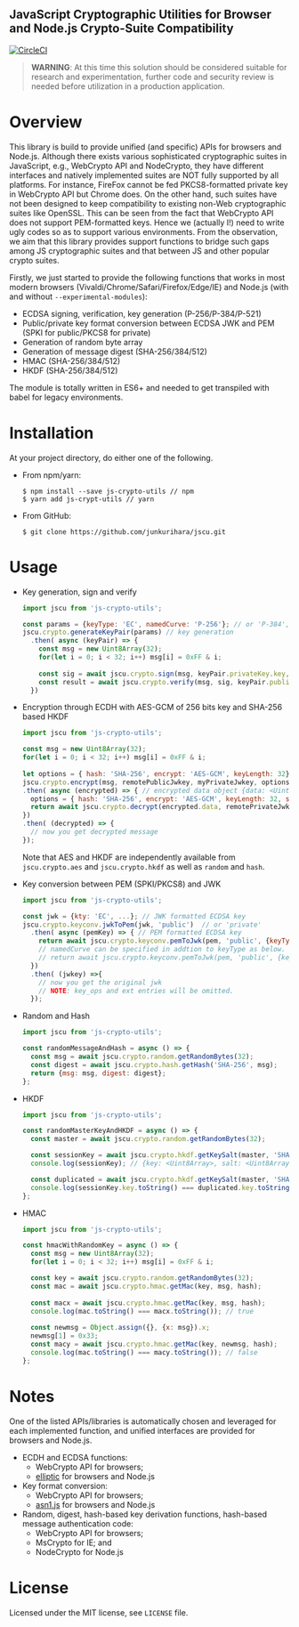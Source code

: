 JavaScript Cryptographic Utilities for Browser and Node.js Crypto-Suite Compatibility
--
[![CircleCI](https://circleci.com/gh/junkurihara/jscu.svg?style=svg)](https://circleci.com/gh/junkurihara/jscu)

> **WARNING**: At this time this solution should be considered suitable for research and experimentation, further code and security review is needed before utilization in a production application.

# Overview
This library is build to provide unified (and specific) APIs for browsers and Node.js. Although there exists various sophisticated cryptographic suites in JavaScript, e.g., WebCrypto API and NodeCrypto, they have different interfaces and natively implemented suites are NOT fully supported by all platforms. For instance, FireFox cannot be fed PKCS8-formatted private key in WebCrypto API but Chrome does. On the other hand, such suites have not been designed to keep compatibility to existing non-Web cryptographic suites like OpenSSL. This can be seen from the fact that WebCrypto API does not support PEM-formatted keys. Hence we (actually I!) need to write ugly codes so as to support various environments. From the observation, we aim that this library provides support functions to bridge such gaps among JS cryptographic suites and that between JS and other popular crypto suites.

Firstly, we just started to provide the following functions that works in most modern browsers (Vivaldi/Chrome/Safari/Firefox/Edge/IE) and Node.js (with and without `--experimental-modules`):
- ECDSA signing, verification, key generation (P-256/P-384/P-521)
- Public/private key format conversion between ECDSA JWK and PEM (SPKI for public/PKCS8 for private) 
- Generation of random byte array
- Generation of message digest (SHA-256/384/512)
- HMAC (SHA-256/384/512)
- HKDF (SHA-256/384/512)

The module is totally written in ES6+ and needed to get transpiled with babel for legacy environments.

# Installation
At your project directory, do either one of the following.

- From npm/yarn:
  
  ```shell
  $ npm install --save js-crypto-utils // npm
  $ yarn add js-crypt-utils // yarn
  ```
  
- From GitHub:
  ```shell
  $ git clone https://github.com/junkurihara/jscu.git
  ``` 

# Usage

- Key generation, sign and verify
  ```javascript
  import jscu from 'js-crypto-utils';
  
  const params = {keyType: 'EC', namedCurve: 'P-256'}; // or 'P-384', 'P-521'
  jscu.crypto.generateKeyPair(params) // key generation
    .then( async (keyPair) => {  
      const msg = new Uint8Array(32);
      for(let i = 0; i < 32; i++) msg[i] = 0xFF & i;
      
      const sig = await jscu.crypto.sign(msg, keyPair.privateKey.key, {name: 'SHA-256'}); // uint8array
      const result = await jscu.crypto.verify(msg, sig, keyPair.publicKey.key, {name: 'SHA-256'}); // true or false
    })
  ```

- Encryption through ECDH with AES-GCM of 256 bits key and SHA-256 based HKDF
  ```javascript
  import jscu from 'js-crypto-utils';

  const msg = new Uint8Array(32);
  for(let i = 0; i < 32; i++) msg[i] = 0xFF & i;
      
  let options = { hash: 'SHA-256', encrypt: 'AES-GCM', keyLength: 32};
  jscu.crypto.encrypt(msg, remotePublicJwkey, myPrivateJwkey, options)
  .then( async (encrypted) => { // encrypted data object {data: <Uint8Array>, salt: <Uint8Array>, iv: <Uint8Array>}
    options = { hash: 'SHA-256', encrypt: 'AES-GCM', keyLength: 32, salt: encrypted.salt, iv: encrypted.iv };
    return await jscu.crypto.decrypt(encrypted.data, remotePrivateJwkey, myPublicJwkey, options);
  })
  .then( (decrypted) => {
    // now you get decrypted message
  });
  ```
  Note that AES and HKDF are independently available from `jscu.crypto.aes` and `jscu.crypto.hkdf` as well as `random` and `hash`.
  
- Key conversion between PEM (SPKI/PKCS8) and JWK
  ```javascript
  import jscu from 'js-crypto-utils';
  
  const jwk = {kty: 'EC', ...}; // JWK formatted ECDSA key
  jscu.crypto.keyconv.jwkToPem(jwk, 'public')  // or 'private'
    .then( async (pemKey) => { // PEM formatted ECDSA key  
      return await jscu.crypto.keyconv.pemToJwk(pem, 'public', {keyType: 'EC'}); // or 'private'
      // namedCurve can be specified in addtion to keyType as below. Then native WebCryptoAPI will be used.
      // return await jscu.crypto.keyconv.pemToJwk(pem, 'public', {keyType: 'EC', namedCurve: 'P-256'});
    })
    .then( (jwkey) =>{
      // now you get the original jwk
      // NOTE: key_ops and ext entries will be omitted.
    });
  ```

- Random and Hash
  ```javascript
  import jscu from 'js-crypto-utils';

  const randomMessageAndHash = async () => {
    const msg = await jscu.crypto.random.getRandomBytes(32);
    const digest = await jscu.crypto.hash.getHash('SHA-256', msg);
    return {msg: msg, digest: digest};
  };
  ```

- HKDF
  ```javascript
  import jscu from 'js-crypto-utils';

  const randomMasterKeyAndHKDF = async () => {
    const master = await jscu.crypto.random.getRandomBytes(32);
  
    const sessionKey = await jscu.crypto.hkdf.getKeySalt(master, 'SHA-256', 64, '', null); // with automatic random salt generation
    console.log(sessionKey); // {key: <Uint8Array>, salt: <Uint8Array>}
  
    const duplicated = await jscu.crypto.hkdf.getKeySalt(master, 'SHA-256', 64, '', sessionKey.salt); // with externally-generated salt
    console.log(sessionKey.key.toString() === duplicated.key.toString()); // true
  };
  ```
  
- HMAC
  ```javascript
  import jscu from 'js-crypto-utils';
  
  const hmacWithRandomKey = async () => {
    const msg = new Uint8Array(32);
    for(let i = 0; i < 32; i++) msg[i] = 0xFF & i;
  
    const key = await jscu.crypto.random.getRandomBytes(32);
    const mac = await jscu.crypto.hmac.getMac(key, msg, hash);  
    
    const macx = await jscu.crypto.hmac.getMac(key, msg, hash);
    console.log(mac.toString() === macx.toString()); // true
      
    const newmsg = Object.assign({}, {x: msg}).x;
    newmsg[1] = 0x33;
    const macy = await jscu.crypto.hmac.getMac(key, newmsg, hash);
    console.log(mac.toString() === macy.toString()); // false
  };
  ```
  
# Notes
One of the listed APIs/libraries is automatically chosen and leveraged for each implemented function, and unified interfaces are provided for browsers and Node.js.

- ECDH and ECDSA functions:
  * WebCrypto API for browsers;
  * [elliptic](https://github.com/indutny/elliptic) for browsers and Node.js
- Key format conversion:
  * WebCrypto API for browsers;
  * [asn1.js](https://github.com/indutny/asn1.js) for browsers and Node.js
- Random, digest, hash-based key derivation functions, hash-based message authentication code:
  * WebCrypto API for browsers;
  * MsCrypto for IE; and
  * NodeCrypto for Node.js

# License
Licensed under the MIT license, see `LICENSE` file.